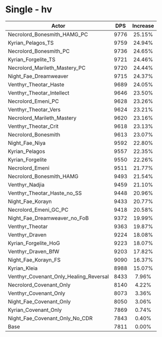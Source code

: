 # Single - hv
| Actor | DPS | Increase |
|---|:---:|:---:|
|Necrolord_Bonesmith_HAMG_PC|9776|25.15%|
|Kyrian_Pelagos_TS|9759|24.94%|
|Necrolord_Bonesmith_PC|9736|24.65%|
|Kyrian_Forgelite_TS|9721|24.46%|
|Necrolord_Marileth_Mastery_PC|9720|24.44%|
|Night_Fae_Dreamweaver|9715|24.37%|
|Venthyr_Theotar_Haste|9689|24.05%|
|Venthyr_Theotar_Intellect|9646|23.50%|
|Necrolord_Emeni_PC|9628|23.26%|
|Venthyr_Theotar_Vers|9624|23.21%|
|Necrolord_Marileth_Mastery|9620|23.16%|
|Venthyr_Theotar_Crit|9618|23.13%|
|Necrolord_Bonesmith|9613|23.07%|
|Night_Fae_Niya|9592|22.80%|
|Kyrian_Pelagos|9557|22.35%|
|Kyrian_Forgelite|9550|22.26%|
|Necrolord_Emeni|9511|21.77%|
|Necrolord_Bonesmith_HAMG|9493|21.54%|
|Venthyr_Nadjia|9459|21.10%|
|Venthyr_Theotar_Haste_no_SS|9448|20.96%|
|Night_Fae_Korayn|9433|20.77%|
|Necrolord_Emeni_GC_PC|9418|20.58%|
|Night_Fae_Dreamweaver_no_FoB|9372|19.99%|
|Venthyr_Theotar|9363|19.87%|
|Venthyr_Draven|9224|18.08%|
|Kyrian_Forgelite_HoG|9223|18.07%|
|Venthyr_Draven_BfW|9203|17.82%|
|Night_Fae_Korayn_FS|9090|16.37%|
|Kyrian_Kleia|8988|15.07%|
|Venthyr_Covenant_Only_Healing_Reversal|8433|7.96%|
|Necrolord_Covenant_Only|8140|4.22%|
|Venthyr_Covenant_Only|8073|3.36%|
|Night_Fae_Covenant_Only|8050|3.06%|
|Kyrian_Covenant_Only|7869|0.74%|
|Night_Fae_Covenant_Only_No_CDR|7843|0.40%|
|Base|7811|0.00%|
